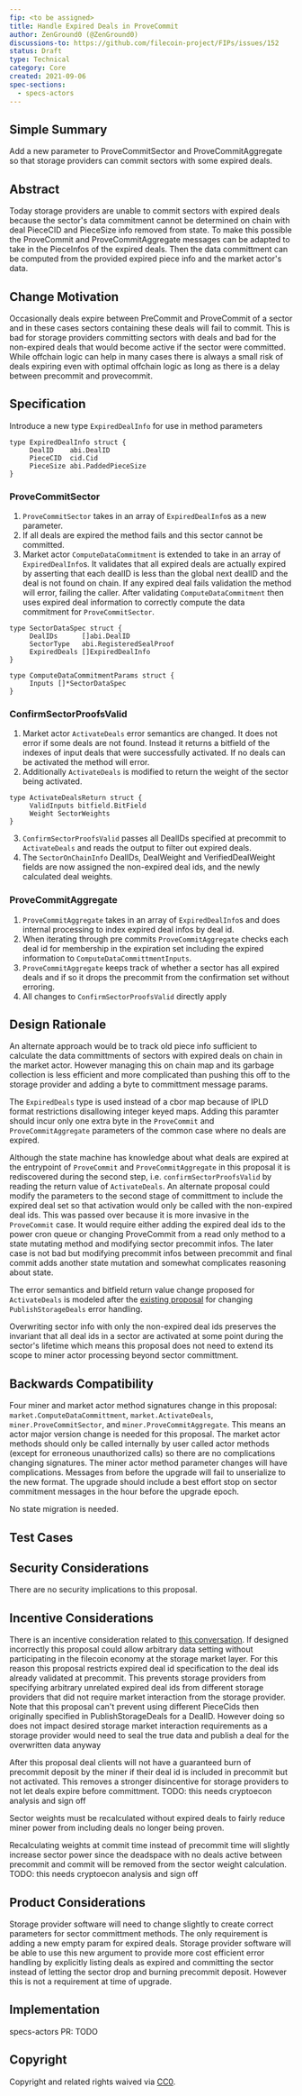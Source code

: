 ```yaml
---
fip: <to be assigned>
title: Handle Expired Deals in ProveCommit
author: ZenGround0 (@ZenGround0)
discussions-to: https://github.com/filecoin-project/FIPs/issues/152
status: Draft
type: Technical 
category: Core
created: 2021-09-06
spec-sections: 
  - specs-actors
---
```


<!--You can leave these HTML comments in your merged FIP and delete the visible duplicate text guides, they will not appear and may be helpful to refer to if you edit it again. This is the suggested template for new FIPs. Note that a FIP number will be assigned by an editor. When opening a pull request to submit your FIP, please use an abbreviated title in the filename, `fip-draft_title_abbrev.md`. The title should be 44 characters or less.-->

## Simple Summary
<!--"If you can't explain it simply, you don't understand it well enough." Provide a simplified and layman-accessible explanation of the FIP.-->
Add a new parameter to ProveCommitSector and ProveCommitAggregate so that storage providers can commit sectors with some expired deals.

## Abstract
<!--A short (~200 word) description of the technical issue being addressed.-->

Today storage providers are unable to commit sectors with expired deals because the sector's data commitment cannot be determined on chain with deal PieceCID and PieceSize info removed from state.  To make this possible the ProveCommit and ProveCommitAggregate messages can be adapted to take in the PieceInfos of the expired deals.  Then the data committment can be computed from the provided expired piece info and the market actor's data.

## Change Motivation
<!--The motivation is critical for FIPs that want to change the Filecoin protocol. It should clearly explain why the existing protocol specification is inadequate to address the problem that the FIP solves. FIP submissions without sufficient motivation may be rejected outright.-->
Occasionally deals expire between PreCommit and ProveCommit of a sector and in these cases sectors containing these deals will fail to commit. This is bad for storage providers committing sectors with deals and bad for the non-expired deals that would become active if the sector were committed. While offchain logic can help in many cases there is always a small risk of deals expiring even with optimal offchain logic as long as there is a delay between precommit and provecommit.


## Specification
<!--The technical specification should describe the syntax and semantics of any new feature. The specification should be detailed enough to allow competing, interoperable implementations for any of the current Filecoin implementations. -->

Introduce a new type `ExpiredDealInfo` for use in method parameters

```golang
type ExpiredDealInfo struct {
     DealID    abi.DealID
     PieceCID  cid.Cid
     PieceSize abi.PaddedPieceSize
}
```
### ProveCommitSector

1. `ProveCommitSector` takes in an array of `ExpiredDealInfo`s as a new parameter.
2. If all deals are expired the method fails and this sector cannot be committed.
3. Market actor `ComputeDataCommitment` is extended to take in an array of `ExpiredDealInfo`s. It validates that all expired deals are actually expired by asserting that each dealID is less than the global next dealID and the deal is not found on chain. If any expired deal fails validation the method will error, failing the caller. After validating `ComputeDataCommitment` then uses expired deal information to correctly compute the data commitment for `ProveCommitSector`.
```golang
type SectorDataSpec struct {
     DealIDs      []abi.DealID
     SectorType   abi.RegisteredSealProof
     ExpiredDeals []ExpiredDealInfo
}

type ComputeDataCommitmentParams struct {
     Inputs []*SectorDataSpec
}
```

### ConfirmSectorProofsValid

1. Market actor `ActivateDeals` error semantics are changed. It does not error if some deals are not found. Instead it returns a bitfield of the indexes of input deals that were successfully activated. If no deals can be activated the method will error.
2. Additionally `ActivateDeals` is modified to return the weight of the sector being activated.
```golang
type ActivateDealsReturn struct {
     ValidInputs bitfield.BitField
     Weight SectorWeights
}
```
3. `ConfirmSectorProofsValid` passes all DealIDs specified at precommit to `ActivateDeals` and reads the output to filter out expired deals.
4. The `SectorOnChainInfo` DealIDs, DealWeight and VerifiedDealWeight fields are now assigned the non-expired deal ids, and the newly calculated deal weights.

### ProveCommitAggregate

1. `ProveCommitAggregate` takes in an array of `ExpiredDealInfo`s and does internal processing to index expired deal infos by deal id.
2. When iterating through pre commits `ProveCommitAggregate` checks each deal id for membership in the expiration set including the expired information to `ComputeDataCommittmentInputs`.
3. `ProveCommitAggregate` keeps track of whether a sector has all expired deals and if so it drops the precommit from the confirmation set without erroring.
4. All changes to `ConfirmSectorProofsValid` directly apply 


## Design Rationale
<!--The rationale fleshes out the specification by describing what motivated the design and why particular design decisions were made. It should describe alternate designs that were considered and related work, e.g. how the feature is supported in other languages. The rationale may also provide evidence of consensus within the community, and should discuss important objections or concerns raised during discussion.-->
An alternate approach would be to track old piece info sufficient to calculate the data committments of sectors with expired deals on chain in the market actor. However managing this on chain map and its garbage collection is less efficient and more complicated than pushing this off to the storage provider and adding a byte to committment message params.

The `ExpiredDeals` type is used instead of a cbor map because of IPLD format restrictions disallowing integer keyed maps. Adding this paramter should incur only one extra byte in the `ProveCommit` and `ProveCommitAggregate` parameters of the common case where no deals are expired.

Although the state machine has knowledge about what deals are expired at the entrypoint of `ProveCommit` and `ProveCommitAggregate` in this proposal it is rediscovered during the second step, i.e. `confirmSectorProofsValid` by reading the return value of `ActivateDeals`. An alternate proposal could modify the parameters to the second stage of committment to include the expired deal set so that activation would only be called with the non-expired deal ids. This was passed over because it is more invasive in the `ProveCommit` case. It would require either adding the expired deal ids to the power cron queue or changing ProveCommit from a read only method to a state mutating method and modifying sector precommit infos. The later case is not bad but modifying precommit infos between precommit and final commit adds another state mutation and somewhat complicates reasoning about state.

The error semantics and bitfield return value change proposed for `ActivateDeals` is modeled after the [existing proposal](https://github.com/filecoin-project/FIPs/pull/154) for changing `PublishStorageDeals` error handling.

Overwriting sector info with only the non-expired deal ids preserves the invariant that all deal ids in a sector are activated at some point during the sector's lifetime which means this proposal does not need to extend its scope to miner actor processing beyond sector committment.

## Backwards Compatibility
<!--All FIPs that introduce backwards incompatibilities must include a section describing these incompatibilities and their severity. The FIP must explain how the author proposes to deal with these incompatibilities. FIP submissions without a sufficient backwards compatibility treatise may be rejected outright.-->

Four miner and market actor method signatures change in this proposal: `market.ComputeDataCommittment`, `market.ActivateDeals`, `miner.ProveCommitSector`, and `miner.ProveCommitAggregate`.  This means an actor major version change is needed for this proposal.  The market actor methods should only be called internally by user called actor methods (except for erroneous unauthorized calls) so there are no complications changing signatures.  The miner actor method parameter changes will have complications. Messages from before the upgrade will fail to unserialize to the new format. The upgrade should include a best effort stop on sector commitment messages in the hour before the upgrade epoch.

No state migration is needed.

## Test Cases
<!--Test cases for an implementation are mandatory for FIPs that are affecting consensus changes. Other FIPs can choose to include links to test cases if applicable.-->

## Security Considerations
<!--All FIPs must contain a section that discusses the security implications/considerations relevant to the proposed change. Include information that might be important for security discussions, surfaces risks and can be used throughout the life cycle of the proposal. E.g. include security-relevant design decisions, concerns, important discussions, implementation-specific guidance and pitfalls, an outline of threats and risks and how they are being addressed. FIP submissions missing the "Security Considerations" section will be rejected. A FIP cannot proceed to status "Final" without a Security Considerations discussion deemed sufficient by the reviewers.-->
There are no security implications to this proposal.

## Incentive Considerations
<!--All FIPs must contain a section that discusses the incentive implications/considerations relative to the proposed change. Include information that might be important for incentive discussion. A discussion on how the proposed change will incentivize reliable and useful storage is required. FIP submissions missing the "Incentive Considerations" section will be rejected. An FIP cannot proceed to status "Final" without a Incentive Considerations discussion deemed sufficient by the reviewers.-->
There is an incentive consideration related to [this conversation](https://github.com/filecoin-project/FIPs/issues/57). If designed incorrectly this proposal could allow arbitrary data setting without participating in the filecoin economy at the storage market layer. For this reason this proposal restricts expired deal id specification to the deal ids already validated at precommit. This prevents storage providers from specifying arbitrary unrelated expired deal ids from different storage providers that did not require market interaction from the storage provider.  Note that this proposal can't prevent using different PieceCids then originally specified in PublishStorageDeals for a DealID. However doing so does not impact desired storage market interaction requirements as a storage provider would need to seal the true data and publish a deal for the overwritten data anyway

After this proposal deal clients will not have a guaranteed burn of precommit deposit by the miner if their deal id is included in precommit but not activated.  This removes a stronger disincentive for storage providers to not let deals expire before committment.  TODO: this needs cryptoecon analysis and sign off

Sector weights must be recalculated without expired deals to fairly reduce miner power from including deals no longer being proven.

Recalculating weights at commit time instead of precommit time will slightly increase sector power since the deadspace with no deals active between precommit and commit will be removed from the sector weight calculation.  TODO: this needs cryptoecon analysis and sign off


## Product Considerations
<!--All FIPs must contain a section that discusses the product implications/considerations relative to the proposed change. Include information that might be important for product discussion. A discussion on how the proposed change will enable better storage-related goods and services to be developed on Filecoin. FIP submissions missing the "Product Considerations" section will be rejected. An FIP cannot proceed to status "Final" without a Product Considerations discussion deemed sufficient by the reviewers.-->
Storage provider software will need to change slightly to create correct parameters for sector committment methods. The only requirement is adding a new empty param for expired deals. Storage provider software will be able to use this new argument to provide more cost efficient error handling by explicitly listing deals as expired and committing the sector instead of letting the sector drop and burning precommit deposit. However this is not a requirement at time of upgrade.

## Implementation
<!--The implementations must be completed before any core FIP is given status "Final", but it need not be completed before the FIP is accepted. While there is merit to the approach of reaching consensus on the specification and rationale before writing code, the principle of "rough consensus and running code" is still useful when it comes to resolving many discussions of API details.-->
specs-actors PR: TODO

## Copyright
Copyright and related rights waived via [CC0](https://creativecommons.org/publicdomain/zero/1.0/).
